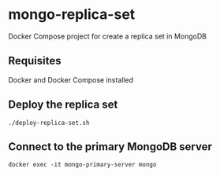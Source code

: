 # mongo-replica-set
Docker Compose project for create a replica set in MongoDB

## Requisites
Docker and Docker Compose installed

## Deploy the replica set
```
./deploy-replica-set.sh
```

## Connect to the primary MongoDB server
```
docker exec -it mongo-primary-server mongo
```

